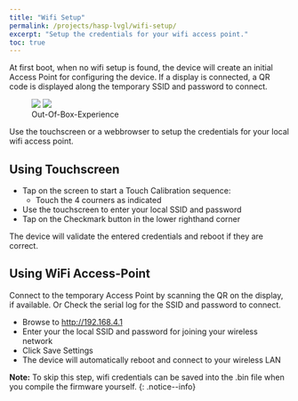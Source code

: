 ```yaml
---
title: "Wifi Setup"
permalink: /projects/hasp-lvgl/wifi-setup/
excerpt: "Setup the credentials for your wifi access point."
toc: true
---
```


At first boot, when no wifi setup is found, the device will create an initial Access Point for configuring the device.
If a display is connected, a QR code is displayed along the temporary SSID and password to connect.

<figure class="third">
    <a href="/site/assets/images/hasp/oobe_setup.png"><img src="/site/assets/images/hasp/oobe_seup.png"></a>
    <a href="/site/assets/images/hasp/wifi_setup.png"><img src="/site/assets/images/hasp/wifi_setup.png"></a>
	<figcaption>Out-Of-Box-Experience</figcaption>
</figure>

Use the touchscreen or a webbrowser to setup the credentials for your local wifi access point.

## Using Touchscreen

- Tap on the screen to start a Touch Calibration sequence:
  - Touch the 4 courners as indicated
- Use the touchscreen to enter your local SSID and password
- Tap on the Checkmark button in the lower righthand corner

The device will validate the entered credentials and reboot if they are correct.

## Using WiFi Access-Point

Connect to the temporary Access Point by scanning the QR on the display, if available.
Or Check the serial log for the SSID and password to connect.

- Browse to http://192.168.4.1
- Enter your the local SSID and password for joining your wireless network
- Click Save Settings
- The device will automatically reboot and connect to your wireless LAN

**Note:** To skip this step, wifi credentials can be saved into the .bin file when you compile the firmware yourself.
{: .notice--info}
